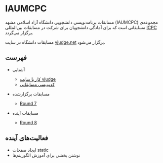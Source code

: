 # IAUMCPC

مسابقات برنامه‌نویسی دانشجویی دانشگاه آزاد اسلامی مشهد (IAUMCPC) مجموعه‌ی مسابقاتی است که برای آمادگی دانشجویان برای شرکت در مسابقات بین‌المللی [ICPC](https://icpc.global/) برگزار می‌گردد.

مسابقات دانشگاه در سایت [vjudge.net](https://vjudge.net/) برگزار می‌شود.

## فهرست

- آشنایی
    - [کار با سایت vjudge](./Introduction/Get%20Started.md)
    - [کدنویسی مسابقاتی](./Introduction/Proper%20Coding.md)

- مسابقات برگزارشده
    - [Round 7](./Contests/Round%207/Announcement.md)

- مسابقات آینده
    - [Round 8](./Contests/Round%208/Announcement.md)

## فعالیت‌های آینده

- ایجاد صفحات static
- نوشتن بخشی برای آموزش الگوریتم‌ها